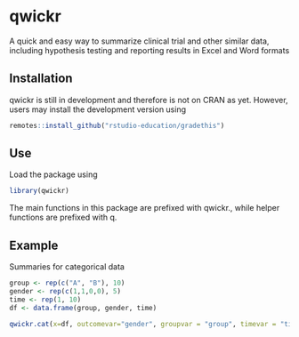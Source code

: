 # qwickr
A quick and easy way to summarize clinical trial and other similar data, including hypothesis testing and reporting results in Excel and Word formats
## Installation
qwickr is still in development and therefore is not on CRAN as yet. However, users may install the development version using 
```r
remotes::install_github("rstudio-education/gradethis")
```
## Use
Load the package using 
```r
library(qwickr)
```
The main functions in this package are prefixed with qwickr., while helper functions are prefixed with q.

## Example 
Summaries for categorical data
```r
group <- rep(c("A", "B"), 10)
gender <- rep(c(1,1,0,0), 5)
time <- rep(1, 10)
df <- data.frame(group, gender, time)

qwickr.cat(x=df, outcomevar="gender", groupvar = "group", timevar = "time")
```
